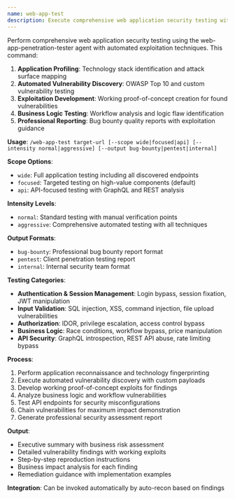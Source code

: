 ```yaml
---
name: web-app-test
description: Execute comprehensive web application security testing with automated exploitation and reporting
---
```


Perform comprehensive web application security testing using the web-app-penetration-tester agent with automated exploitation techniques. This command:

1. **Application Profiling**: Technology stack identification and attack surface mapping
2. **Automated Vulnerability Discovery**: OWASP Top 10 and custom vulnerability testing
3. **Exploitation Development**: Working proof-of-concept creation for found vulnerabilities
4. **Business Logic Testing**: Workflow analysis and logic flaw identification
5. **Professional Reporting**: Bug bounty quality reports with exploitation guidance

**Usage**: `/web-app-test target-url [--scope wide|focused|api] [--intensity normal|aggressive] [--output bug-bounty|pentest|internal]`

**Scope Options**:
- `wide`: Full application testing including all discovered endpoints
- `focused`: Targeted testing on high-value components (default)
- `api`: API-focused testing with GraphQL and REST analysis

**Intensity Levels**:
- `normal`: Standard testing with manual verification points
- `aggressive`: Comprehensive automated testing with all techniques

**Output Formats**:
- `bug-bounty`: Professional bug bounty report format
- `pentest`: Client penetration testing report
- `internal`: Internal security team format

**Testing Categories**:
- **Authentication & Session Management**: Login bypass, session fixation, JWT manipulation
- **Input Validation**: SQL injection, XSS, command injection, file upload vulnerabilities
- **Authorization**: IDOR, privilege escalation, access control bypass
- **Business Logic**: Race conditions, workflow bypass, price manipulation
- **API Security**: GraphQL introspection, REST API abuse, rate limiting bypass

**Process**:
1. Perform application reconnaissance and technology fingerprinting
2. Execute automated vulnerability discovery with custom payloads
3. Develop working proof-of-concept exploits for findings
4. Analyze business logic and workflow vulnerabilities
5. Test API endpoints for security misconfigurations
6. Chain vulnerabilities for maximum impact demonstration
7. Generate professional security assessment report

**Output**:
- Executive summary with business risk assessment
- Detailed vulnerability findings with working exploits
- Step-by-step reproduction instructions
- Business impact analysis for each finding
- Remediation guidance with implementation examples

**Integration**: Can be invoked automatically by auto-recon based on findings
